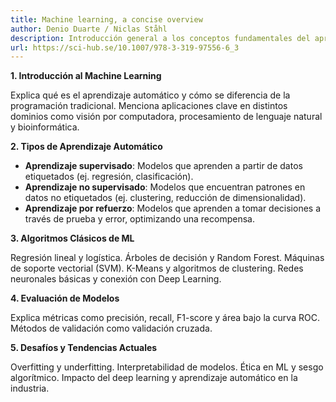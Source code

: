 ```yaml
---
title: Machine learning, a concise overview
author: Denio Duarte / Niclas Ståhl
description: Introducción general a los conceptos fundamentales del aprendizaje automático 
url: https://sci-hub.se/10.1007/978-3-319-97556-6_3
---
```


**1. Introducción al Machine Learning**

Explica qué es el aprendizaje automático y cómo se diferencia de la programación tradicional.
Menciona aplicaciones clave en distintos dominios como visión por computadora, procesamiento de lenguaje natural y bioinformática.

**2. Tipos de Aprendizaje Automático**

- **Aprendizaje supervisado**: Modelos que aprenden a partir de datos etiquetados (ej. regresión, clasificación).
- **Aprendizaje no supervisado**: Modelos que encuentran patrones en datos no etiquetados (ej. clustering, reducción de dimensionalidad).
- **Aprendizaje por refuerzo**: Modelos que aprenden a tomar decisiones a través de prueba y error, optimizando una recompensa.

**3. Algoritmos Clásicos de ML**

Regresión lineal y logística.
Árboles de decisión y Random Forest.
Máquinas de soporte vectorial (SVM).
K-Means y algoritmos de clustering.
Redes neuronales básicas y conexión con Deep Learning.

**4. Evaluación de Modelos**

Explica métricas como precisión, recall, F1-score y área bajo la curva ROC.
Métodos de validación como validación cruzada.

**5. Desafíos y Tendencias Actuales**

Overfitting y underfitting.
Interpretabilidad de modelos.
Ética en ML y sesgo algorítmico.
Impacto del deep learning y aprendizaje automático en la industria.








